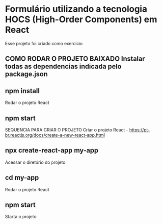 # Formulário utilizando a tecnologia HOCS (High-Order Components) em React
  Esse projeto foi criado como exercício 


## COMO RODAR O PROJETO BAIXADO Instalar todas as dependencias indicada pelo package.json

## npm install
Rodar o projeto React

## npm start
SEQUENCIA PARA CRIAR O PROJETO Criar o projeto React - https://pt-br.reactjs.org/docs/create-a-new-react-app.html

## npx create-react-app my-app
Acessar o diretório do projeto

## cd my-app
Rodar o projeto React

## npm start
Starta o projeto